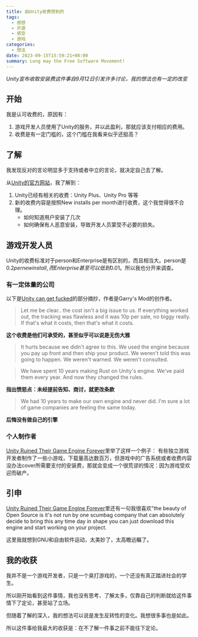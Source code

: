 ```yaml
---
title: 由Unity收费想到的
tags:
  - 感想
  - 开源
  - 感受
  - 游戏
categories:
  - 想法
date: 2023-09-15T15:59:21+08:00
summary: Long may the Free Software Movement!
---
```

*Unity宣布收取安装费这件事自9月12日引发许多讨论，我的想法也有一定的改变*

## 开始
我是认可收费的，原因有：
1. 游戏开发人员使用了Unity的服务，并以此盈利，那就应该支付相应的费用。
2. 收费是有一定门槛的，这个门槛在我看来似乎还挺高？

## 了解
我发现反对的言论明显多于支持或者中立的言论，就决定自己去了解。

从[Unity的官方网站](https://blog.unity.com/news/plan-pricing-and-packaging-updates)，我了解到：
1. Unity已经有相关的收费：Unity Plus、Unity Pro	等等
2. 新的收费内容是按照New installs per month进行收费，这个我觉得很不合理。
   - 如何知道用户安装了几次
   - 如何确保有人恶意安装，导致开发人员蒙受不必要的损失。

## 游戏开发人员
Unity的收费标准对于person和Enterprise是有区别的，而且相当大。person是$0.2 per new install,而Enterprise甚至可以低到$0.01。所以我也分开来调查。

### 有一定体量的公司
以下是[Unity can get fucked](https://garry.net/posts/unity-can-get-fucked)的部分摘抄，作者是Garry's Mod的创作者。

> Let me be clear.. the cost isn't a big issue to us. If everything worked out, the tracking was flawless and it was 10p per sale, no biggy really. If that's what it costs, then that's what it costs.

**这个收费是他们可承受的，甚至似乎可以说是无伤大雅**

> It hurts because we didn't agree to this. We used the engine because you pay up front and then ship your product. We weren't told this was going to happen. We weren't warned. We weren't consulted.

> We have spent 10 years making Rust on Unity's engine. We've paid them every year. And now they changed the rules.

**指出愤怒点：未经提前告知、商讨，就更改条款**

> We had 10 years to make our own engine and never did. I'm sure a lot of game companies are feeling the same today.

**后悔没有做自己的引擎**

### 个人制作者
[Unity Ruined Their Game Engine Forever](https://www.youtube.com/watch?v=1jKVt98fgEY)里举了这样一个例子：
有些独立游戏开发者制作了一些小游戏，下载量高达数百万，但游戏中的广告系统或者收费内容没办法cover所需要支付的安装费，那就会变成一个很荒谬的情况：因为游戏受欢迎而破产。

## 引申
[Unity Ruined Their Game Engine Forever](https://www.youtube.com/watch?v=1jKVt98fgEY)里还有一句我很喜欢"the beauty of Open Source is it's not run by one scumbag company that can absolutely decide to bring this any time day in shape you can just download this engine and start working on your project.

这里我就想到GNU和自由软件运动，太美妙了，太高瞻远瞩了。

## 我的收获
我并不是一个游戏开发者，只是一个臭打游戏的，一个还没有真正踏进社会的学生。

所以刚开始看到这件事情，我也没有思考、了解太多，仅靠自己的判断就给这件事情下了定论，甚至站了立场。

但随着了解的深入，我的想法可以说是发生反转性的变化。我想很多事也是如此。

所以这件事给我最大的收获是：在不了解一件事之前不能往下定论。
